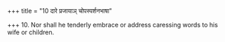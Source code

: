 +++
title = "10 दारे प्रजायाञ् चोपस्पर्शनभाषा"

+++
10. Nor shall he tenderly embrace or address caressing words to his wife or children.
